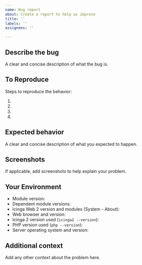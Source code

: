 ```yaml
---
name: Bug report
about: Create a report to help us improve
title: ''
labels: ''
assignees: ''

---
```


## Describe the bug

A clear and concise description of what the bug is.

## To Reproduce

Steps to reproduce the behavior:

1. 
2. 
3. 
4. 

## Expected behavior

A clear and concise description of what you expected to happen.

## Screenshots

If applicable, add screenshots to help explain your problem.

## Your Environment

* Module version: 
* Dependent module versions: 
* Icinga Web 2 version and modules (System - About):
* Web browser and version:
* Icinga 2 version used (`icinga2 --version`):
* PHP version used (`php --version`):
* Server operating system and version:

## Additional context

Add any other context about the problem here.
